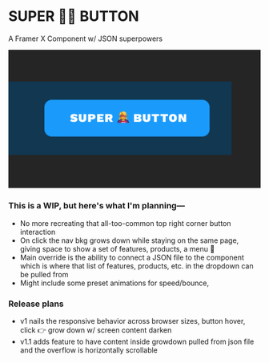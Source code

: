 # SUPER 🦸‍♀️ BUTTON
A Framer X Component w/ JSON superpowers 

![SUPERBUTTON](https://raw.githubusercontent.com/eliasjulian/Super-Button/master/superbuttonscreenshot.png)

### This is a WIP, but here's what I'm planning—
* No more recreating that all-too-common top right corner button interaction
* On click the nav bkg grows down while staying on the same page, giving space to show a set of features, products, a menu 👀
* Main override is the ability to connect a JSON file to the component which is where that list of features, products, etc. in the dropdown can be pulled from
* Might include some preset animations for speed/bounce,

### Release plans
* v1 nails the responsive behavior across browser sizes, button hover, click 👉 grow down w/ screen content darken
* v1.1 adds feature to have content inside growdown pulled from json file and the overflow is horizontally scrollable